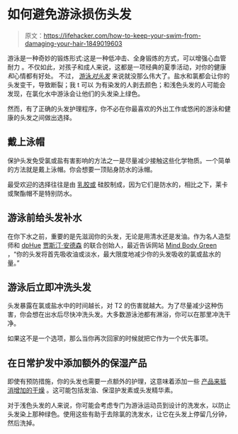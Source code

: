 # 如何避免游泳损伤头发

> 原文：<https://lifehacker.com/how-to-keep-your-swim-from-damaging-your-hair-1849019603>

游泳是一种奇妙的锻炼形式:这是一种低冲击、全身锻炼的方式，可以增强心血管耐力 。不仅如此，对孩子和成人来说，这都是一项经典的夏季活动，对你的健康 *和*心情都有好处。 不过， [游泳*对头发*](https://www.marthastewart.com/8139972/protect-restore-hair-swimming) 来说就没那么伟大了。盐水和氯都会让你的头发变干，导致断裂；我 t 可以 为有染发的人剥去颜色；和浅色头发的人可能会发现，在氯化水中游泳会让他们的头发染上绿色。



然而，有了正确的头发护理程序，你不必在你最喜欢的外出工作或悠闲的游泳和健康的头发之间做出选择。

## **戴上泳帽**

保护头发免受氯或盐有害影响的方法之一是尽量减少接触这些化学物质。一个简单的方法就是戴上泳帽。你会想要一顶贴身防水的泳帽。

最受欢迎的选择往往是由 [乳胶或](https://www.proswimwear.co.uk/blog/the-proswimwear-guide-swimming-caps/) 硅胶制成，因为它们是防水的，相比之下，莱卡或聚酯帽不是特别防水。

## 游泳前给头发补水

在你下水之前，重要的是先滋润你的头发，无论是用清水还是发油。作为名人造型师和 [dpHue](https://www.dphue.com/) [贾斯汀·安德森](https://www.instagram.com/justinanderson/?hl=en) 的联合创始人，最近告诉网站 [Mind Body Green](https://www.mindbodygreen.com/articles/post-swim-hair-care-routine-to-prevent-breakage) ，“你的头发将首先吸收油或淡水，最大限度地减少你的头发吸收的氯或盐水的量。”

## 游泳后立即冲洗头发

头发暴露在氯或盐水中的时间越长，对 T2 的伤害就越大。为了尽量减少这种伤害，你会想在出水后尽快冲洗头发。大多数游泳池都有淋浴，你可以在那里冲洗干净。

如果这不是一个选项，那么当你再次回家的时候就把它作为一个优先事项。

## **在日常护发中添加额外的保湿产品**

即使有预防措施，你的头发也需要一点额外的护理，这意味着添加一些 [产品来抵消增加的干燥](https://www.mindbodygreen.com/articles/post-swim-hair-care-routine-to-prevent-breakage) 。这可能包括发油、保湿护发素或头发精华素。

对于浅色头发的人来说，你可能会考虑专门为游泳运动员到设计的洗发水，以防止头发染上那种绿色。使用这些有助于去除氯的洗发水，让它在头发上停留几分钟，然后洗掉。
